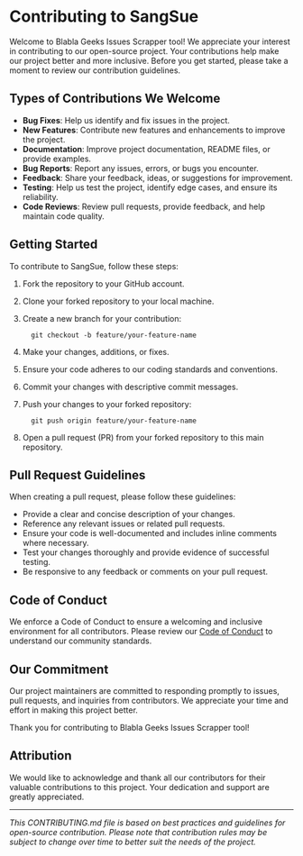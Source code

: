 # Contributing to SangSue

Welcome to Blabla Geeks Issues Scrapper tool! We appreciate your interest in contributing to our open-source project.
Your contributions help make our project better and more inclusive. Before you get started, please take a moment to
review our contribution guidelines.

## Types of Contributions We Welcome

- **Bug Fixes**: Help us identify and fix issues in the project.
- **New Features**: Contribute new features and enhancements to improve the project.
- **Documentation**: Improve project documentation, README files, or provide examples.
- **Bug Reports**: Report any issues, errors, or bugs you encounter.
- **Feedback**: Share your feedback, ideas, or suggestions for improvement.
- **Testing**: Help us test the project, identify edge cases, and ensure its reliability.
- **Code Reviews**: Review pull requests, provide feedback, and help maintain code quality.

## Getting Started

To contribute to SangSue, follow these steps:

1. Fork the repository to your GitHub account.
2. Clone your forked repository to your local machine.
3. Create a new branch for your contribution:
   
   ``` shell
     git checkout -b feature/your-feature-name
   ```
4. Make your changes, additions, or fixes.
5. Ensure your code adheres to our coding standards and conventions.
6. Commit your changes with descriptive commit messages.
7. Push your changes to your forked repository:
   
   ``` shell
     git push origin feature/your-feature-name
   ```
8. Open a pull request (PR) from your forked repository to this main repository.

## Pull Request Guidelines

When creating a pull request, please follow these guidelines:

- Provide a clear and concise description of your changes.
- Reference any relevant issues or related pull requests.
- Ensure your code is well-documented and includes inline comments where necessary.
- Test your changes thoroughly and provide evidence of successful testing.
- Be responsive to any feedback or comments on your pull request.

## Code of Conduct

We enforce a Code of Conduct to ensure a welcoming and inclusive environment for all contributors. Please review our
[Code of Conduct](CODE_OF_CONDUCT.md) to understand our community standards.

## Our Commitment

Our project maintainers are committed to responding promptly to issues, pull requests, and inquiries from contributors.
We appreciate your time and effort in making this project better.

Thank you for contributing to Blabla Geeks Issues Scrapper tool!

## Attribution

We would like to acknowledge and thank all our contributors for their valuable contributions to this project. Your
dedication and support are greatly appreciated.

---
*This CONTRIBUTING.md file is based on best practices and guidelines for open-source contribution. Please note that 
contribution rules may be subject to change over time to better suit the needs of the project.*


